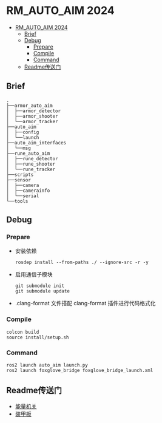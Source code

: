 # RM_AUTO_AIM 2024
- [RM\_AUTO\_AIM 2024](#rm_auto_aim-2024)
	- [Brief](#brief)
	- [Debug](#debug)
		- [Prepare](#prepare)
		- [Compile](#compile)
		- [Command](#command)
	- [Readme传送门](#readme传送门)

## Brief
```
.
├──armor_auto_aim
│  ├──armor_detector
│  ├──armor_shooter
│  └──armor_tracker
├──auto_aim
│  ├──config
│  └──launch
├──auto_aim_interfaces
│  └──msg
├──rune_auto_aim
│  ├──rune_detector
│  ├──rune_shooter
│  └──rune_tracker
├──scripts
├──sensor
│  ├──camera
│  ├──camerainfo
│  └──serial
└──tools
```

## Debug
### Prepare
- 安装依赖
	```shell
	rosdep install --from-paths ./ --ignore-src -r -y
	```
- 启用通信子模块
	```shell
	git submodule init
	git submodule update
	```
- .clang-format 文件搭配 clang-format 插件进行代码格式化


### Compile
```shell
colcon build
source install/setup.sh
```

### Command
```shell
ros2 launch auto_aim launch.py
ros2 launch foxglove_bridge foxglove_bridge_launch.xml
```

## Readme传送门
- [能量机关](./rune_auto_aim/README.md)
- [装甲板](./armor_auto_aim/armor_tracker/README.md)